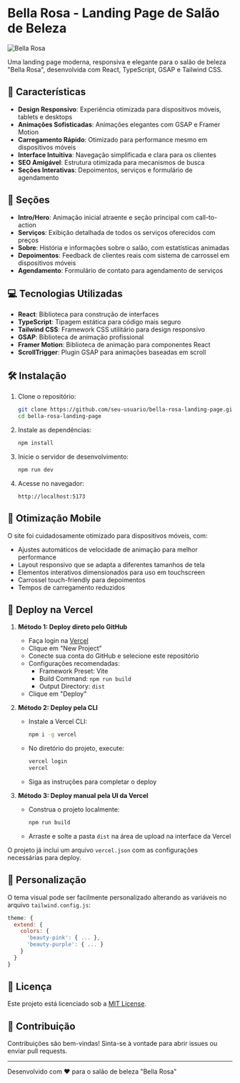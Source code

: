 # Bella Rosa - Landing Page de Salão de Beleza

![Bella Rosa](https://images.unsplash.com/photo-1560066984-138dadb4c035?ixlib=rb-4.0.3&ixid=M3wxMjA3fDB8MHxwaG90by1wYWdlfHx8fGVufDB8fHx8fA%3D%3D&auto=format&fit=crop&w=500&q=80)

Uma landing page moderna, responsiva e elegante para o salão de beleza "Bella Rosa", desenvolvida com React, TypeScript, GSAP e Tailwind CSS.

## 🌟 Características

- **Design Responsivo**: Experiência otimizada para dispositivos móveis, tablets e desktops
- **Animações Sofisticadas**: Animações elegantes com GSAP e Framer Motion
- **Carregamento Rápido**: Otimizado para performance mesmo em dispositivos móveis
- **Interface Intuitiva**: Navegação simplificada e clara para os clientes
- **SEO Amigável**: Estrutura otimizada para mecanismos de busca
- **Seções Interativas**: Depoimentos, serviços e formulário de agendamento

## 🚀 Seções

- **Intro/Hero**: Animação inicial atraente e seção principal com call-to-action
- **Serviços**: Exibição detalhada de todos os serviços oferecidos com preços
- **Sobre**: História e informações sobre o salão, com estatísticas animadas
- **Depoimentos**: Feedback de clientes reais com sistema de carrossel em dispositivos móveis
- **Agendamento**: Formulário de contato para agendamento de serviços

## 💻 Tecnologias Utilizadas

- **React**: Biblioteca para construção de interfaces
- **TypeScript**: Tipagem estática para código mais seguro
- **Tailwind CSS**: Framework CSS utilitário para design responsivo
- **GSAP**: Biblioteca de animação profissional
- **Framer Motion**: Biblioteca de animação para componentes React
- **ScrollTrigger**: Plugin GSAP para animações baseadas em scroll

## 🛠️ Instalação

1. Clone o repositório:
   ```bash
   git clone https://github.com/seu-usuario/bella-rosa-landing-page.git
   cd bella-rosa-landing-page
   ```

2. Instale as dependências:
   ```bash
   npm install
   ```

3. Inicie o servidor de desenvolvimento:
   ```bash
   npm run dev
   ```

4. Acesse no navegador:
   ```
   http://localhost:5173
   ```

## 📱 Otimização Mobile

O site foi cuidadosamente otimizado para dispositivos móveis, com:
- Ajustes automáticos de velocidade de animação para melhor performance
- Layout responsivo que se adapta a diferentes tamanhos de tela
- Elementos interativos dimensionados para uso em touchscreen
- Carrossel touch-friendly para depoimentos
- Tempos de carregamento reduzidos

## 🚀 Deploy na Vercel

1. **Método 1: Deploy direto pelo GitHub**

   - Faça login na [Vercel](https://vercel.com)
   - Clique em "New Project"
   - Conecte sua conta do GitHub e selecione este repositório
   - Configurações recomendadas:
     - Framework Preset: Vite
     - Build Command: `npm run build`
     - Output Directory: `dist`
   - Clique em "Deploy"

2. **Método 2: Deploy pela CLI**

   - Instale a Vercel CLI:
     ```bash
     npm i -g vercel
     ```
   - No diretório do projeto, execute:
     ```bash
     vercel login
     vercel
     ```
   - Siga as instruções para completar o deploy

3. **Método 3: Deploy manual pela UI da Vercel**

   - Construa o projeto localmente:
     ```bash
     npm run build
     ```
   - Arraste e solte a pasta `dist` na área de upload na interface da Vercel

O projeto já inclui um arquivo `vercel.json` com as configurações necessárias para deploy.

## 🎨 Personalização

O tema visual pode ser facilmente personalizado alterando as variáveis no arquivo `tailwind.config.js`:

```js
theme: {
  extend: {
    colors: {
      'beauty-pink': { ... },
      'beauty-purple': { ... }
    }
  }
}
```

## 📄 Licença

Este projeto está licenciado sob a [MIT License](LICENSE).

## 👥 Contribuição

Contribuições são bem-vindas! Sinta-se à vontade para abrir issues ou enviar pull requests.

---

Desenvolvido com ❤️ para o salão de beleza "Bella Rosa" 